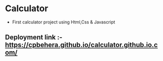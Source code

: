 # Calculator
  - First calculator project using Html,Css & Javascript
## Deployment link :- https://cpbehera.github.io/calculator.github.io.com/
